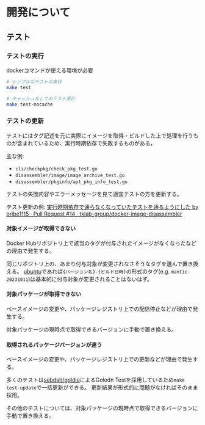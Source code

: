 # 開発について

## テスト

### テストの実行

dockerコマンドが使える環境が必要

```sh
# シンプルなテストの実行
make test

# キャッシュなしでのテスト実行
make test-nocache
```

### テストの更新

テストにはタグ記述を元に実際にイメージを取得・ビルドした上で処理を行うものが含まれているため、実行時期依存で失敗するものがある。

主な例:
- `cli/checkpkg/check_pkg_test.go`
- `disassembler/image/image_archive_test.go`
- `disassembler/pkginfo/apt_pkg_info_test.go`

テストの失敗内容やエラーメッセージを見て適宜テストの方を更新する。

テスト更新の例: [実行時期依存で通らなくなっていたテストを通るようにした by oribe1115 · Pull Request #14 · tklab-group/docker-image-disassembler](https://github.com/tklab-group/docker-image-disassembler/pull/14)

#### 対象イメージが取得できない

Docker Hubリポジトリ上で該当のタグが付与されたイメージがなくなったなどの理由で発生する。

同じリポジトリ上の、あまり付与対象が変更されなさそうなタグを選んで置き換える。
[ubuntu](https://hub.docker.com/_/ubuntu)であれば`{バージョン名}-{ビルド日時}`の形式のタグ(e.g. `mantic-20231011`)は基本的に付与対象が変更されることはないはず。

#### 対象パッケージが取得できない

ベースイメージの変更や、パッケージレジストリ上での配信停止などが理由で発生する。

対象パッケージの現時点で取得できるバージョンに手動で置き換える。

#### 取得されるパッケージバージョンが違う

ベースイメージの変更や、パッケージレジストリ上での更新などが理由で発生する。

多くのテストは[sebdah/goldie](https://github.com/sebdah/goldie)によるGoledn Testを採用しているため`make test-update`で一括更新ができる。
更新結果が形式的に問題がなければそのまま採用。

その他のテストについては、対象パッケージの現時点で取得できるバージョンに手動で置き換える。